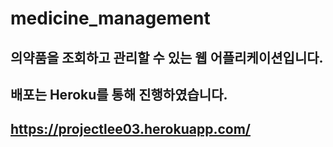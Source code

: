 # medicine_management

## 의약품을 조회하고 관리할 수 있는 웹 어플리케이션입니다.

## 배포는 Heroku를 통해 진행하였습니다.

## https://projectlee03.herokuapp.com/
